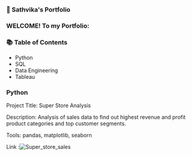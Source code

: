 ### 🚀 Sathvika's Portfolio

### WELCOME! To my Portfolio:


### 📚 Table of Contents

- Python
- SQL
- Data Engineering
- Tableau

### Python

Project Title: Super Store Analysis

Description: Analysis of sales data to find out highest revenue and profit product categories and top customer segments.

Tools: pandas, matplotlib, seaborn

Link :![Super_store_sales](https://github.com/Sathvika-Tirupathi/Portfolio-Guide/blob/dd9dfaa7bb5b96caa97cc48521d8fdae4c854324/Superstore_analysis.ipynb)

